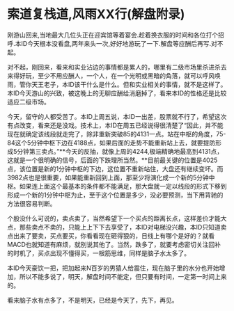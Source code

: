 索道复栈道,风雨XX行(解盘附录)
====



刚游山回来,当地最大几位头正在迎宾馆等着宴会.趁着换衣服的时间和各位打个招呼.本ID今天根本没看盘,两年来头一次,好好地游玩了一下.解盘等应酬后再写.对不起。

对不起，刚回来，看来和实业沾边的事情都是累人的，哪里有二级市场里杀进杀去来得好玩，至少不用应酬人，一个人，在一个光明或黑暗的角落，就可以呼风唤雨，管你天王老子，本ID该干什么是什么。但和实业相关的事情，就不是这样了。本ID今天游山的兴致，被这晚上的无聊应酬给消磨掉了，看来本ID的性格还是比较适应二级市场。

今天，留守的人都受苦了。本ID上周五说，本ID一出差，股票就不行了，希望这次有点改变，看来还是没戏。技术上，本ID在周五已经说得很清楚了“因此，并不能现在就确定该线段就走完了，除非重新突破85的4131一点。站在中枢的角度，75-84这个5分钟中枢下边在4188点，如果后面的走势不能重新站上去，就要提防形成5分钟第三卖点。”**今天的反抽，就像上周的4244,极端精确地最高到4131点，这就是一个很明确的信号，后面的下跌理所当然。**目前最关键的位置是4025点，该位置是新的1分钟中枢的下边，这位置不重新站住，大盘还有继续变坏。而3982点也是很重要，如果能重新回到上面，那至少将演化成一个新的5分钟中枢。如果连上面这个最基本的条件都不能满足，那大盘就一定以线段的形式下移到形成一个新的1分钟中枢为止，至于这个位置是多少，没必要预测，当下用背驰的方法很容易判断。

个股没什么可说的，卖点卖了，当然希望下一个买点的距离长点，这样差价才能大点，那些卖点不卖的，只能上上下下去享受了，本ID对电梯没兴趣，本ID只知道卖点出来了要卖，买点要买，你看看现在砸得狠的，日线上有哪个是好的？就看MACD也就知道有麻烦，就别说其他了。当然，跌多了，就要考虑密切关注回补的时机了，买点出现不懂得买，一根筋思维，同样是脑子水太多了。

本ID今天豪饮一把，把加起来N百岁的男猿人给震住，现在脑子里的水分也开始增加，所以不能多说了，明天，解盘时间不能定，但只要有时间，一定第一时间上来的。

看来脑子水有点多了，不是明天，已经是今天了，先下，再见。
